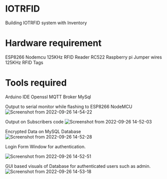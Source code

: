 # IOTRFID
Building IOTRFID system with Inventory

# Hardware requirement
ESP8266 Nodemcu
125KHz RFID Reader RC522
Raspberry pi
Jumper wires
125KHz RFID Tags

# Tools required
Arduino IDE
Openssl
MQTT Broker
MySql

Output to serial monitor while flashing to ESP8266 NodeMCU
![Screenshot from 2022-09-26 14-54-22](https://user-images.githubusercontent.com/55538188/192242713-fafa21ea-2907-413f-bb88-72b7ec8fa647.png)


Output on Subscribers code
![Screenshot from 2022-09-26 14-52-03](https://user-images.githubusercontent.com/55538188/192242827-8bc49931-5ceb-4742-a1d9-a000bdde912b.png)


Encrypted Data on MySQL Database
![Screenshot from 2022-09-26 14-52-28](https://user-images.githubusercontent.com/55538188/192242899-3c2497f1-30b3-4e5a-965a-269732dfe1d0.png)


Login Form Window for authentication. 

![Screenshot from 2022-09-26 14-52-51](https://user-images.githubusercontent.com/55538188/192242950-22a52967-27cf-48dc-8d8f-8e2b182fe99d.png)

GUI based visuals of Database for authenticated users such as admin.
![Screenshot from 2022-09-26 14-53-18](https://user-images.githubusercontent.com/55538188/192243041-8b5db235-a37d-4294-854d-5b52d28b1815.png)






